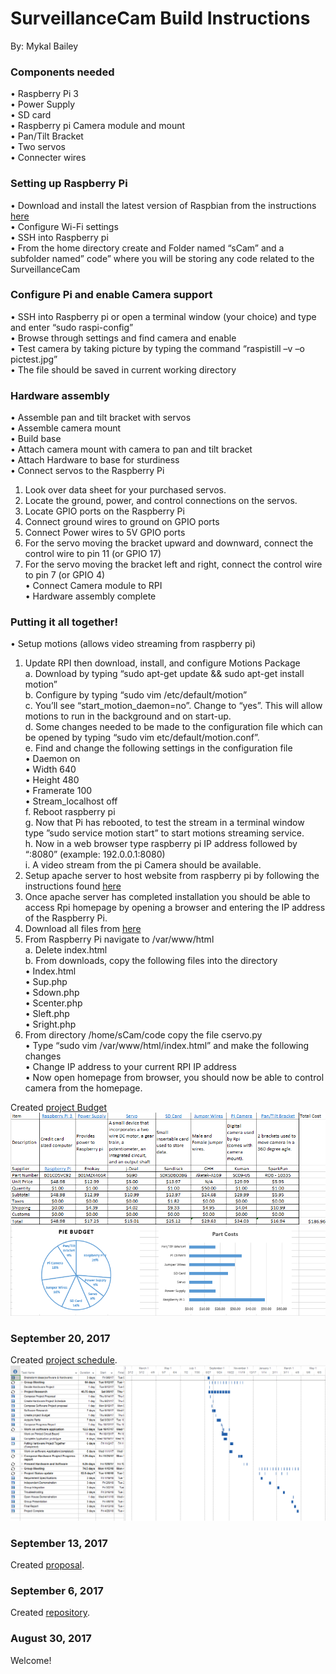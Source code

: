 # SurveillanceCam Build Instructions

By: Mykal Bailey

### Components needed

•	Raspberry Pi 3  
•	Power Supply  
•	SD card  
•	Raspberry pi Camera module and mount  
•	Pan/Tilt Bracket  
•	Two servos  
•	Connecter wires  

### Setting up Raspberry Pi

•	Download and install the latest version of Raspbian from the instructions [here](https://www.raspberrypi.org/help/noobs-setup/2/)  
•	Configure Wi-Fi settings  
•	SSH into Raspberry pi  
•	From the home directory create and Folder named “sCam” and a subfolder named” code” where you will be storing any code related to the SurveillanceCam  

### Configure Pi and enable Camera support

•	SSH into Raspberry pi or open a terminal window (your choice) and type and enter “sudo raspi-config”    
•	Browse through settings and find camera and enable  
•	Test camera by taking picture by typing the command “raspistill –v –o pictest.jpg”  
•	The file should be saved in current working directory  

### Hardware assembly

•	Assemble pan and tilt bracket with servos  
•	Assemble camera mount  
•	Build base  
•	Attach camera mount with camera to pan and tilt bracket  
•	Attach Hardware to base for sturdiness  
•	Connect servos to the Raspberry Pi  
  1.	Look over data sheet for your purchased servos.  
  2.	Locate the ground, power, and control connections on the servos.  
  3.	Locate GPIO ports on the Raspberry Pi  
  4.	Connect ground wires to ground on GPIO ports  
  5.	Connect Power wires to 5V GPIO ports  
  6.	For the servo moving the bracket upward and downward, connect the control wire to pin 11 (or GPIO 17)  
  7.	For the servo moving the bracket left and right, connect the control wire to pin 7 (or GPIO 4)  
•	Connect Camera module to RPI  
•	Hardware assembly complete  

### Putting it all together!

•	Setup motions (allows video streaming from raspberry pi)  
  1.	Update RPI then download, install, and configure Motions Package  
    a.	Download by typing “sudo apt-get update && sudo apt-get install motion”  
    b.	Configure by typing “sudo vim /etc/default/motion”  
    c.	You’ll see “start_motion_daemon=no”.  Change to “yes”.  This will allow motions to run in the background and on start-up.  
    d.	Some changes needed to be made to the configuration file which can be opened by typing “sudo vim etc/default/motion.conf”.  
    e.	Find and change the following settings in the configuration file  
      •	Daemon on  
      •	Width 640  
      •	Height 480  
      •	Framerate 100  
      •	Stream_localhost off  
    f.	Reboot raspberry pi  
    g.	Now that Pi has rebooted, to test the stream in a terminal window type ”sudo service motion start” to start motions streaming service.  
    h.	Now in a web browser type raspberry pi IP address followed by “:8080” (example: 192.0.0.1:8080)  
    i.	A video stream from the pi Camera should be available.  
  2.	Setup apache server to host website from raspberry pi by following the instructions found [here](https://www.raspberrypi.org/documentation/remote-access/web-server/apache.md)  
  3.	Once apache server has completed installation you should be able to access Rpi homepage by opening a browser and entering the IP address of the Raspberry Pi.  
  4.	Download all files from [here](https://github.com/mykalbailey/Surveillance-Cam/Scripts)  
  5.	From Raspberry Pi navigate to /var/www/html  
    a.  Delete index.html  
    b.  From downloads, copy the following files into the directory  
      •	Index.html  
      •	Sup.php  
      •	Sdown.php  
      •	Scenter.php  
      •	Sleft.php  
      •	Sright.php  
  6.	From directory /home/sCam/code copy the file cservo.py  
•	Type “sudo vim /var/www/html/index.html” and make the following changes  
•	Change IP address to your current RPI IP address  
•	Now open homepage from browser, you should now be able to control camera from the homepage.  


Created [project Budget](https://github.com/mykalbailey/Surveillance-Cam/blob/master/Budget.xlsx)
![Image of Budget](https://github.com/mykalbailey/Surveillance-Cam/blob/master/Project%20Budget%20image.PNG)

### September 20, 2017

Created [project schedule](https://github.com/mykalbailey/Surveillance-Cam/blob/master/Project%20Schedule.mpp).  
![Image of Schedule](https://github.com/mykalbailey/Surveillance-Cam/blob/master/Project%20Schedule%20Pic.PNG)

### September 13, 2017

Created [proposal](https://github.com/mykalbailey/Surveillance-Cam/blob/master/Project%20Proposal.docx).

### September 6, 2017

Created [repository](https://github.com/mykalbailey/Surveillance-Cam).

### August 30, 2017

Welcome!
